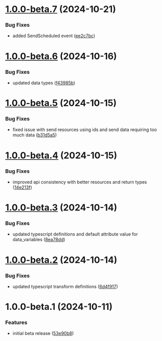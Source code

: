 # [1.0.0-beta.7](https://github.com/ActiveEngagement/casey-jones-client/compare/v1.0.0-beta.6...v1.0.0-beta.7) (2024-10-21)


### Bug Fixes

* added SendScheduled event ([ee2c7bc](https://github.com/ActiveEngagement/casey-jones-client/commit/ee2c7bcca1df7360b0262660119d9bac15c363f8))

# [1.0.0-beta.6](https://github.com/ActiveEngagement/casey-jones-client/compare/v1.0.0-beta.5...v1.0.0-beta.6) (2024-10-16)


### Bug Fixes

* updated data types ([f43985b](https://github.com/ActiveEngagement/casey-jones-client/commit/f43985bdb6d5868a7bbec92919b39cba0243572c))

# [1.0.0-beta.5](https://github.com/ActiveEngagement/casey-jones-client/compare/v1.0.0-beta.4...v1.0.0-beta.5) (2024-10-15)


### Bug Fixes

* fixed issue with send resources using ids and send data requiring too much data ([b31d5a5](https://github.com/ActiveEngagement/casey-jones-client/commit/b31d5a596ebab0d177db114c92a83245f4cde16c))

# [1.0.0-beta.4](https://github.com/ActiveEngagement/casey-jones-client/compare/v1.0.0-beta.3...v1.0.0-beta.4) (2024-10-15)


### Bug Fixes

* improved api consistency with better resources and return types ([14e213f](https://github.com/ActiveEngagement/casey-jones-client/commit/14e213f299150010d5c0c6b87c303a50b2a9332c))

# [1.0.0-beta.3](https://github.com/ActiveEngagement/casey-jones-client/compare/v1.0.0-beta.2...v1.0.0-beta.3) (2024-10-14)


### Bug Fixes

* updated typescript definitions and default attribute value for data_variables ([8ea78dd](https://github.com/ActiveEngagement/casey-jones-client/commit/8ea78dd16a8161ffdf599d31019c48c67089746e))

# [1.0.0-beta.2](https://github.com/ActiveEngagement/casey-jones-client/compare/v1.0.0-beta.1...v1.0.0-beta.2) (2024-10-14)


### Bug Fixes

* updated typescript transform definitions ([6d4f917](https://github.com/ActiveEngagement/casey-jones-client/commit/6d4f917a780b25c8f3b7484eac0fff4a9d324b77))

# 1.0.0-beta.1 (2024-10-11)


### Features

* initial beta release ([53e90b8](https://github.com/ActiveEngagement/casey-jones-client/commit/53e90b892106e3709dca717603cfa8d987c55197))
